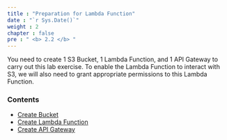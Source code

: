 ```yaml
---
title : "Preparation for Lambda Function"
date : "`r Sys.Date()`"
weight : 2
chapter : false
pre : " <b> 2.2 </b> "
---
```


You need to create 1 S3 Bucket, 1 Lambda Function, and 1 API Gateway to carry out this lab exercise. To enable the Lambda Function to interact with S3, we will also need to grant appropriate permissions to this Lambda Function.

### Contents
  - [Create Bucket](2.1-createbucket/)
  - [Create Lambda Function](2.2-createlambda)
  - [Create API Gateway](2.3-createapigateway)